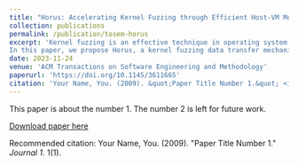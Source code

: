 ```yaml
---
title: "Horus: Accelerating Kernel Fuzzing through Efficient Host-VM Memory Access Procedures"
collection: publications
permalink: /publication/tosem-horus
excerpt: 'Kernel fuzzing is an effective technique in operating system vulnerability detection. Fuzzers such as Syzkaller and Moonshine frequently pass highly structured data between fuzzer processes in guest virtual machines and manager processes in the host operating system to synchronize fuzzing-relevant data and information. Since the guest virtual machines’ and the host operating system’s memory spaces are mutually isolated, fuzzers conduct synchronization operations using mechanisms such as Remote Procedure Calls over TCP/IP networks, incurring significant overheads that negatively impact the fuzzer’s efficiency and effectiveness in increasing code coverage and finding vulnerabilities.
In this paper, we propose Horus, a kernel fuzzing data transfer mechanism that mitigates the aforementioned data transfer overheads. Horus removes host-VM memory isolation and performs data transfers through copying to and from target memory locations in the guest virtual machine. Horus facilitates such efficient transfers through using fixed stub structures in the guest’s memory space, whose addresses, along with the guest’s RAM contents, are exposed to the host during the fuzzer’s initialization process. When conducting transfers, Horus passes highly-structured non-trivial data between the host and guest instances through copying the data directly to and from the stub structures, reducing the overall overhead significantly compared to that of using a network-based approach. We implemented Horus upon state-of-the-art kernel fuzzers Syzkaller, Moonshine and kAFL and evaluated its effectiveness. For Syzkaller and Moonshine, Horus increased their transfer speeds by 84.5% and 85.8% for non-trivial workloads on average and improved their fuzzing throughputs by 31.07% and 30.62%, respectively. Syzkaller and Moonshine both achieved a coverage speedup of 1.6× through using Horus. For kAFL, Horus improved specifically its Redqueen component’s execution speeds by 19.4%.'
date: 2023-11-24
venue: 'ACM Transactions on Software Engineering and Methodology'
paperurl: 'https://doi.org/10.1145/3611665'
citation: 'Your Name, You. (2009). &quot;Paper Title Number 1.&quot; <i>Journal 1</i>. 1(1).'
---
```

This paper is about the number 1. The number 2 is left for future work.

[Download paper here](http://academicpages.github.io/files/paper1.pdf)

Recommended citation: Your Name, You. (2009). "Paper Title Number 1." <i>Journal 1</i>. 1(1).